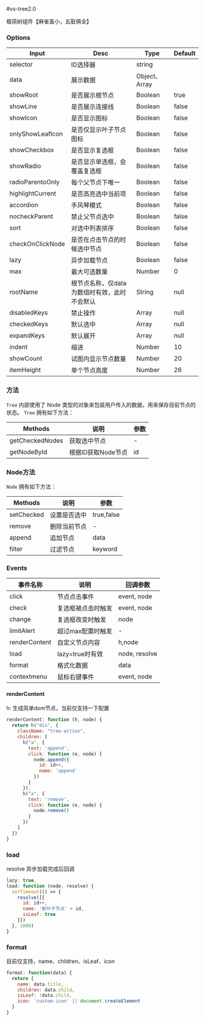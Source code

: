 #vs-tree2.0

极简树组件【麻雀虽小，五脏俱全】


### Options

| Input             | Desc                                         | Type           | Default |
| ----------------- | -------------------------------------------- | -------------- | ------- |
| selector          | ID选择器                                     | string         |         |
| data              | 展示数据                                     | Object、 Array |         |
| showRoot          | 是否展示根节点                               | Boolean        | true    |
| showLine          | 是否展示连接线                               | Boolean        | false   |
| showIcon          | 是否显示图标                                 | Boolean        | false   |
| onlyShowLeafIcon | 是否仅显示叶子节点图标                       | Boolean        | false   |
| showCheckbox      | 是否显示复选框                               | Boolean        | false   |
| showRadio         | 是否显示单选框，会覆盖复选框                 | Boolean        | false   |
| radioParentoOnly  | 每个父节点下唯一                             | Boolean        | false   |
| highlightCurrent  | 是否高亮选中当前项                           | Boolean        | false   |
| accordion         | 手风琴模式                                   | Boolean        | false   |
| nocheckParent     | 禁止父节点选中                               | Boolean        | false   |
| sort              | 对选中列表排序                               | Boolean        | false   |
| checkOnClickNode  | 是否在点击节点的时候选中节点                 | Boolean        | false   |
| lazy              | 异步加载节点                                 | Boolean        | false   |
| max               | 最大可选数量                                 | Number         | 0       |
| rootName          | 根节点名称，仅data为数组时有效，此时不会默认 | String         | null    |
| disabledKeys      | 禁止操作                                     | Array          | null    |
| checkedKeys       | 默认选中                                     | Array          | null    |
| expandKeys        | 默认展开                                     | Array          | null    |
| indent            | 缩进                                         | Number         | 10      |
| showCount         | 试图内显示节点数量                           | Number         | 20      |
| itemHeight        | 单个节点高度                                 | Number         | 26      |


### 方法
`Tree` 内部使用了 Node 类型的对象来包装用户传入的数据，用来保存目前节点的状态。
`Tree` 拥有如下方法：

| Methods         | 说明               | 参数 |
| --------------- | ------------------ | ---- |
| getCheckedNodes | 获取选中节点       | -    |
| getNodeById     | 根据ID获取Node节点 | id   |

### Node方法
`Node` 拥有如下方法：

| Methods    | 说明         | 参数       |
| ---------- | ------------ | ---------- |
| setChecked | 设置是否选中 | true,false |
| remove     | 删除当前节点 | -          |
| append     | 追加节点     | data       |
| filter     | 过滤节点     | keyword    |

### Events
| 事件名称      | 说明               | 回调参数      |
| ------------- | ------------------ | ------------- |
| click         | 节点点击事件       | event, node   |
| check         | 复选框被点击时触发 | event, node   |
| change        | 复选框改变时触发   | node          |
| limitAlert    | 超过max配置时触发  | -             |
| renderContent | 自定义节点内容     | h,node        |
| load          | lazy=true时有效    | node, resolve |
| format        | 格式化数据         | data          |
| contextmenu   | 鼠标右键事件       | event, node   |

#### renderContent

h: 生成简单dom节点，当前仅支持一下配置

```js
renderContent: function (h, node) {
  return h("div", {
    className: "tree-action",
    children: [
      h("a", {
        text: 'append',
        click: function (e, node) {
          node.append({
            id: id++,
            name: 'append'
          })
        }
      }),
      h("a", {
        text: 'remove',
        click: function (e, node) {
          node.remove()
        }
      })
    ]
  })
}
```

### load

resolve 异步加载完成后回调

```js
lazy: true,
load: function (node, resolve) {
  setTimeout(() => {
    resolve([{
      id: id++,
      name: '新叶子节点' + id,
      isLeaf: true
    }])
  }, 1000)
}
```

### format

目前仅支持，name、children、isLeaf、icon

```js
format: function(data) {
  return {
    name: data.title,
    children: data.child,
    isLeaf: !data.child,
    icon: 'custom-icon' || document.createElement
  }
}
```
